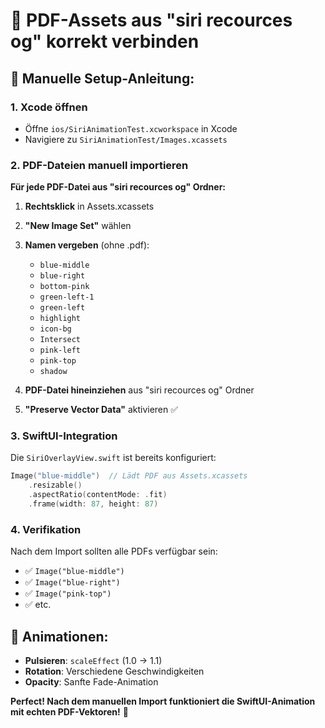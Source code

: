 # 📁 PDF-Assets aus "siri recources og" korrekt verbinden

## 🎯 **Manuelle Setup-Anleitung:**

### **1. Xcode öffnen**
- Öffne `ios/SiriAnimationTest.xcworkspace` in Xcode
- Navigiere zu `SiriAnimationTest/Images.xcassets`

### **2. PDF-Dateien manuell importieren**
**Für jede PDF-Datei aus "siri recources og" Ordner:**

1. **Rechtsklick** in Assets.xcassets
2. **"New Image Set"** wählen
3. **Namen vergeben** (ohne .pdf):
   - `blue-middle`
   - `blue-right`
   - `bottom-pink`
   - `green-left-1`
   - `green-left`
   - `highlight`
   - `icon-bg`
   - `Intersect`
   - `pink-left`
   - `pink-top`
   - `shadow`

4. **PDF-Datei hineinziehen** aus "siri recources og" Ordner
5. **"Preserve Vector Data"** aktivieren ✅

### **3. SwiftUI-Integration**
Die `SiriOverlayView.swift` ist bereits konfiguriert:

```swift
Image("blue-middle")  // Lädt PDF aus Assets.xcassets
    .resizable()
    .aspectRatio(contentMode: .fit)
    .frame(width: 87, height: 87)
```

### **4. Verifikation**
Nach dem Import sollten alle PDFs verfügbar sein:
- ✅ `Image("blue-middle")`
- ✅ `Image("blue-right")`
- ✅ `Image("pink-top")`
- ✅ etc.

## 🎨 **Animationen:**
- **Pulsieren**: `scaleEffect` (1.0 → 1.1)
- **Rotation**: Verschiedene Geschwindigkeiten
- **Opacity**: Sanfte Fade-Animation

**Perfect! Nach dem manuellen Import funktioniert die SwiftUI-Animation mit echten PDF-Vektoren!** 🎉
